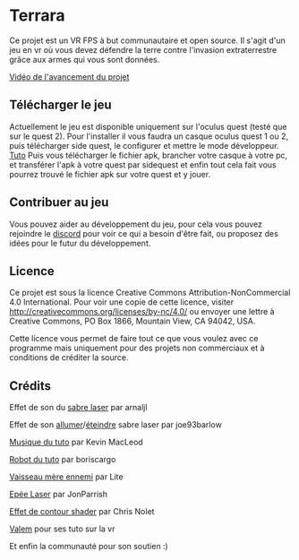 # Terrara
Ce projet est un VR FPS à but communautaire et open source. Il s'agit d'un jeu en vr où vous devez défendre la terre contre l'invasion extraterrestre grâce aux armes qui vous sont données.

[Vidéo de l'avancement du projet](https://youtu.be/qfSLgcqNmO0)



Télécharger le jeu
--------------------

Actuellement le jeu est disponible uniquement sur l'oculus quest (testé que sur le quest 2). 
Pour l'installer il vous faudra un casque oculus quest 1 ou 2, puis télécharger side quest, le configurer et mettre le mode développeur. [Tuto](https://sidequestvr.com/setup-howto)
Puis vous télécharger le fichier apk, brancher votre casque à votre pc, et transférer l'apk à votre quest par sidequest et enfin tout cela fait vous pourrez trouvé le fichier apk sur votre quest et y jouer.

Contribuer au jeu
------------------

Vous pouvez aider au développement du jeu, pour cela vous pouvez rejoindre le [discord](https://discord.gg/VVdXYrF4qR) pour voir ce qui a besoin d'être fait, ou proposez des idées pour le futur du développement.

Licence
---------------

Ce projet est sous la licence Creative Commons Attribution-NonCommercial 4.0 International. Pour voir une copie de cette licence, visiter http://creativecommons.org/licenses/by-nc/4.0/ ou envoyer une lettre à Creative Commons, PO Box 1866, Mountain View, CA 94042, USA.

Cette licence vous permet de faire tout ce que vous voulez avec ce programme mais uniquement pour des projets non commerciaux et à conditions de créditer la source.

Crédits
-------------
Effet de son du [sabre laser](https://freesound.org/people/arnaljl/sounds/67878/) par arnaljl

Effet de son [allumer](https://freesound.org/people/joe93barlow/sounds/78674/)/[éteindre](https://freesound.org/people/joe93barlow/sounds/78673/) sabre laser par joe93barlow

[Musique du tuto](https://groovelake.com/music/experimental-test-subject-kevin-macleod/) par Kevin MacLeod

[Robot du tuto](https://sketchfab.com/3d-models/robot-779b04685be641d0b803135f6a573138) par boriscargo

[Vaisseau mère ennemi](https://sketchfab.com/3d-models/ring-ship-b5020dcb894e4e4194232ec3c83cc834) par Lite

[Epée Laser](https://sketchfab.com/3d-models/beatsaber-custom-saber-athenas-blade-blps-6deabdd6f25047b08c9248b8878610c6) par JonParrish

[Effet de contour shader](https://assetstore.unity.com/packages/tools/particles-effects/quick-outline-115488) par Chris Nolet

[Valem](https://www.youtube.com/channel/UCPJlesN59MzHPPCp0Lg8sLw) pour ses tuto sur la vr

Et enfin la communauté pour son soutien :)
